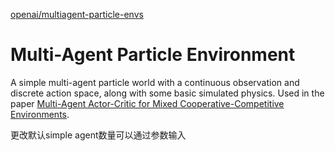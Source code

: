 [openai/multiagent-particle-envs](https://github.com/openai/multiagent-particle-envs)

# Multi-Agent Particle Environment

A simple multi-agent particle world with a continuous observation and discrete action space, along with some basic simulated physics.
Used in the paper [Multi-Agent Actor-Critic for Mixed Cooperative-Competitive Environments](https://arxiv.org/pdf/1706.02275.pdf).


更改默认simple agent数量可以通过参数输入
